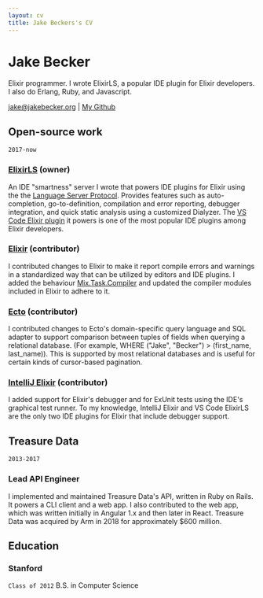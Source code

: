 ```yaml
---
layout: cv
title: Jake Beckers's CV
---
```

# Jake Becker
Elixir programmer. I wrote ElixirLS, a popular IDE plugin for Elixir developers. I also do Erlang, Ruby, and Javascript. 

<div id="webaddress">
<a href="mailto:jake@jakebecker.org">jake@jakebecker.org</a>
| <a href="https://github.com/JakeBecker">My Github</a>
</div>


## Open-source work

`2017-now`

### [ElixirLS](https://github.com/JakeBecker/elixir-ls) (owner)

An IDE "smartness" server I wrote that powers IDE plugins for Elixir using the the [Language Server Protocol](https://microsoft.github.io/language-server-protocol/). Provides features such as auto-completion, go-to-definition, compilation and error reporting, debugger integration, and quick static analysis using a customized Dialyzer. The [VS Code Elixir plugin](https://marketplace.visualstudio.com/items?itemName=JakeBecker.elixir-ls) it powers is one of the most popular IDE plugins among Elixir developers.

### [Elixir](https://github.com/elixir-lang/elixir) (contributor)

I contributed changes to Elixir to make it report compile errors and warnings in a standardized way that can be utilized by editors and IDE plugins. I added the behaviour [Mix.Task.Compiler](https://hexdocs.pm/mix/Mix.Task.Compiler.html) and updated the compiler modules included in Elixir to adhere to it.

### [Ecto](https://github.com/elixir-ecto/ecto) (contributor)

I contributed changes to Ecto's domain-specific query language and SQL adapter to support comparison between tuples of fields when querying a relational database. (For example, WHERE ("Jake", "Becker") > (first_name, last_name)). This is supported by most relational databases and is useful for certain kinds of cursor-based pagination.

### [IntelliJ Elixir](https://github.com/KronicDeth/intellij-elixir) (contributor)

I added support for Elixir's debugger and for ExUnit tests using the IDE's graphical test runner. To my knowledge, IntelliJ Elixir and VS Code ElixirLS are the only two IDE plugins for Elixir that include debugger support.

## Treasure Data

`2013-2017`

### Lead API Engineer

I implemented and maintained Treasure Data's API, written in Ruby on Rails. It powers a CLI client and a web app. I also contributed to the web app, which was written initially in Angular 1.x and then later in React. Treasure Data was acquired by Arm in 2018 for approximately $600 million.

## Education

### Stanford

`Class of 2012`
B.S. in Computer Science

<!-- ### Footer

Last updated: September 2019 -->


